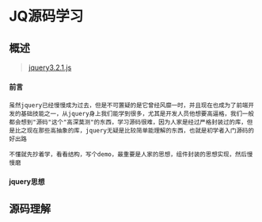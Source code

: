 # JQ源码学习

## 概述

> [jquery3.2.1.js](public/plugins/jquery3.2.1.js)

#### 前言

	虽然jquery已经慢慢成为过去，但是不可置疑的是它曾经风靡一时，并且现在也成为了前端开发的基础技能之一，从jquery身上我们能学到很多，尤其是开发人员他想要高逼格，我们一般都会想到"源码"这个"高深莫测"的东西，学习源码很难，因为人家是经过严格封装过的库，但是比之现在那些高抽象的库，jquery无疑是比较简单能理解的东西，也就是初学者入门源码的好出路

	不懂就先抄着学，看看结构，写个demo，最重要是人家的思想，组件封装的思想实现，然后慢慢磨

#### jquery思想

## 源码理解
